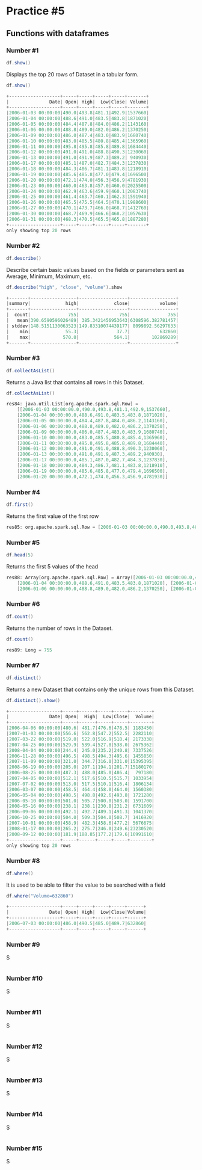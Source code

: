 # Practice #5 
## Functions with dataframes

### Number #1
```scala
df.show()
```
Displays the top 20 rows of Dataset in a tabular form.

``` scala
df.show()

+-------------------+-----+-----+-----+-----+-------+
|               Date| Open| High|  Low|Close| Volume|
+-------------------+-----+-----+-----+-----+-------+
|2006-01-03 00:00:00|490.0|493.8|481.1|492.9|1537660|
|2006-01-04 00:00:00|488.6|491.0|483.5|483.8|1871020|
|2006-01-05 00:00:00|484.4|487.8|484.0|486.2|1143160|
|2006-01-06 00:00:00|488.8|489.0|482.0|486.2|1370250|
|2006-01-09 00:00:00|486.0|487.4|483.0|483.9|1680740|
|2006-01-10 00:00:00|483.0|485.5|480.8|485.4|1365960|
|2006-01-11 00:00:00|495.8|495.8|485.8|489.8|1684440|
|2006-01-12 00:00:00|491.0|491.0|488.8|490.3|1230060|
|2006-01-13 00:00:00|491.0|491.9|487.3|489.2| 940930|
|2006-01-17 00:00:00|485.1|487.0|482.7|484.3|1237830|
|2006-01-18 00:00:00|484.3|486.7|481.1|483.8|1218910|
|2006-01-19 00:00:00|485.6|485.8|477.0|479.4|1696500|
|2006-01-20 00:00:00|472.1|474.0|456.3|456.9|4781930|
|2006-01-23 00:00:00|460.0|463.8|457.0|460.0|2025500|
|2006-01-24 00:00:00|462.9|463.6|459.9|460.1|2083740|
|2006-01-25 00:00:00|461.4|463.7|460.1|462.3|1591940|
|2006-01-26 00:00:00|465.5|475.5|464.5|470.1|1988600|
|2006-01-27 00:00:00|470.1|473.7|466.0|468.7|1412760|
|2006-01-30 00:00:00|468.7|469.9|466.6|468.2|1057630|
|2006-01-31 00:00:00|468.3|470.5|465.5|465.8|1887280|
+-------------------+-----+-----+-----+-----+-------+
only showing top 20 rows

```

### Number #2
```scala
df.describe()
```
Describe certain basic values based on the fields or parameters sent as Average, Minimum, Maximum, etc.

```scala
df.describe("high", "close", "volume").show

+-------+-----------------+------------------+-----------------+
|summary|             high|             close|           volume|
+-------+-----------------+------------------+-----------------+
|  count|              755|               755|              755|
|   mean|390.6590596026489| 385.3421456953643|6308596.382781457|
| stddev|148.5151130063523|149.83310074439177| 8099892.56297633|
|    min|             55.3|              37.7|           632860|
|    max|            570.0|             564.1|        102869289|
+-------+-----------------+------------------+-----------------+

```

### Number #3
```scala
df.collectAsList()
```
Returns a Java list that contains all rows in this Dataset.

```scala
df.collectAsList()

res84: java.util.List[org.apache.spark.sql.Row] = 
    [[2006-01-03 00:00:00.0,490.0,493.8,481.1,492.9,1537660], 
    [2006-01-04 00:00:00.0,488.6,491.0,483.5,483.8,1871020], 
    [2006-01-05 00:00:00.0,484.4,487.8,484.0,486.2,1143160], 
    [2006-01-06 00:00:00.0,488.8,489.0,482.0,486.2,1370250], 
    [2006-01-09 00:00:00.0,486.0,487.4,483.0,483.9,1680740], 
    [2006-01-10 00:00:00.0,483.0,485.5,480.8,485.4,1365960], 
    [2006-01-11 00:00:00.0,495.8,495.8,485.8,489.8,1684440], 
    [2006-01-12 00:00:00.0,491.0,491.0,488.8,490.3,1230060], 
    [2006-01-13 00:00:00.0,491.0,491.9,487.3,489.2,940930], 
    [2006-01-17 00:00:00.0,485.1,487.0,482.7,484.3,1237830], 
    [2006-01-18 00:00:00.0,484.3,486.7,481.1,483.8,1218910], 
    [2006-01-19 00:00:00.0,485.6,485.8,477.0,479.4,1696500], 
    [2006-01-20 00:00:00.0,472.1,474.0,456.3,456.9,4781930]]

```

### Number #4
```scala
df.first()
```
Returns the first value of the first row

```scala
res85: org.apache.spark.sql.Row = [2006-01-03 00:00:00.0,490.0,493.8,481.1,492.9,1537660]

```

### Number #5
```scala
df.head(5)
```
Returns the first 5 values of the head

```scala
res88: Array[org.apache.spark.sql.Row] = Array([2006-01-03 00:00:00.0,490.0,493.8,481.1,492.9,1537660], 
    [2006-01-04 00:00:00.0,488.6,491.0,483.5,483.8,1871020], [2006-01-05 00:00:00.0,484.4,487.8,484.0,486.2,1143160], 
    [2006-01-06 00:00:00.0,488.8,489.0,482.0,486.2,1370250], [2006-01-09 00:00:00.0,486.0,487.4,483.0,483.9,1680740])

```

### Number #6
```scala
df.count()
```
Returns the number of rows in the Dataset.

```scala
df.count()

res89: Long = 755
```

### Number #7
```scala
df.distinct()
```
Returns a new Dataset that contains only the unique rows from this Dataset.

```scala
df.distinct().show()

+-------------------+-----+------+-----+-----+--------+
|               Date| Open|  High|  Low|Close|  Volume|
+-------------------+-----+------+-----+-----+--------+
|2006-04-06 00:00:00|480.6| 481.7|476.6|478.5| 1183450|
|2007-01-03 00:00:00|556.6| 562.8|547.2|552.5| 2282110|
|2007-03-22 00:00:00|519.0| 522.0|516.9|518.4| 2173338|
|2007-04-25 00:00:00|529.9| 539.4|527.8|538.0| 2675362|
|2008-04-04 00:00:00|244.4| 245.0|235.2|240.8| 7337526|
|2006-11-28 00:00:00|496.5| 498.5|494.3|495.6| 1455850|
|2007-11-09 00:00:00|321.0| 344.7|316.0|331.0|15395395|
|2008-06-19 00:00:00|205.0| 207.1|194.1|201.7|15180170|
|2006-08-25 00:00:00|487.3| 488.0|485.0|486.4|  797180|
|2007-04-05 00:00:00|512.1| 517.6|510.5|515.7| 1033954|
|2007-07-02 00:00:00|513.0| 517.5|510.1|516.4| 1806134|
|2006-03-07 00:00:00|458.5| 464.4|458.0|464.0| 1560380|
|2006-05-04 00:00:00|498.5| 498.8|492.6|493.8| 1721280|
|2006-05-10 00:00:00|501.0| 505.7|500.0|503.0| 1591700|
|2008-05-16 00:00:00|238.1| 238.1|230.8|231.2| 6731609|
|2006-09-06 00:00:00|492.1| 492.7|489.1|491.3| 1041370|
|2006-10-25 00:00:00|504.0| 509.3|504.0|508.7| 1416920|
|2007-10-01 00:00:00|458.9| 482.3|458.6|477.2| 5676675|
|2008-01-17 00:00:00|265.2| 275.7|246.0|249.6|23230520|
|2008-09-12 00:00:00|181.9|188.85|177.2|179.6|10991610|
+-------------------+-----+------+-----+-----+--------+
only showing top 20 rows

```

### Number #8
```scala
df.where()
```
It is used to be able to filter the value to be searched with a field

```scala
df.where("Volume=632860")

+-------------------+-----+-----+-----+-----+------+
|               Date| Open| High|  Low|Close|Volume|
+-------------------+-----+-----+-----+-----+------+
|2006-07-03 00:00:00|486.0|490.5|485.0|489.7|632860|
+-------------------+-----+-----+-----+-----+------+

```

### Number #9

S

```scala

```

### Number #10

S

```scala

```

### Number #11

S

```scala

```

### Number #12

S

```scala

```

### Number #13

S

```scala

```

### Number #14

S

```scala

```

### Number #15

S

```scala

```
